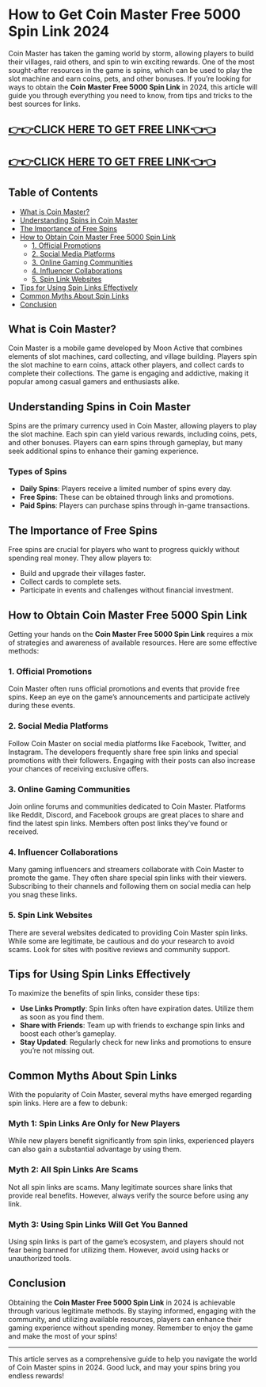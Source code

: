 # How to Get Coin Master Free 5000 Spin Link 2024

Coin Master has taken the gaming world by storm, allowing players to build their villages, raid others, and spin to win exciting rewards. One of the most sought-after resources in the game is spins, which can be used to play the slot machine and earn coins, pets, and other bonuses. If you’re looking for ways to obtain the **Coin Master Free 5000 Spin Link** in 2024, this article will guide you through everything you need to know, from tips and tricks to the best sources for links.

[👉👉CLICK HERE TO GET FREE LINK👈👈](https://todaylink.site/CoinsLink/)
--
[👉👉CLICK HERE TO GET FREE LINK👈👈](https://todaylink.site/CoinsLink/)
--


## Table of Contents

- [What is Coin Master?](#what-is-coin-master)
- [Understanding Spins in Coin Master](#understanding-spins-in-coin-master)
- [The Importance of Free Spins](#the-importance-of-free-spins)
- [How to Obtain Coin Master Free 5000 Spin Link](#how-to-obtain-coin-master-free-5000-spin-link)
  - [1. Official Promotions](#1-official-promotions)
  - [2. Social Media Platforms](#2-social-media-platforms)
  - [3. Online Gaming Communities](#3-online-gaming-communities)
  - [4. Influencer Collaborations](#4-influencer-collaborations)
  - [5. Spin Link Websites](#5-spin-link-websites)
- [Tips for Using Spin Links Effectively](#tips-for-using-spin-links-effectively)
- [Common Myths About Spin Links](#common-myths-about-spin-links)
- [Conclusion](#conclusion)

## What is Coin Master?

Coin Master is a mobile game developed by Moon Active that combines elements of slot machines, card collecting, and village building. Players spin the slot machine to earn coins, attack other players, and collect cards to complete their collections. The game is engaging and addictive, making it popular among casual gamers and enthusiasts alike.

## Understanding Spins in Coin Master

Spins are the primary currency used in Coin Master, allowing players to play the slot machine. Each spin can yield various rewards, including coins, pets, and other bonuses. Players can earn spins through gameplay, but many seek additional spins to enhance their gaming experience.

### Types of Spins

- **Daily Spins**: Players receive a limited number of spins every day.
- **Free Spins**: These can be obtained through links and promotions.
- **Paid Spins**: Players can purchase spins through in-game transactions.

## The Importance of Free Spins

Free spins are crucial for players who want to progress quickly without spending real money. They allow players to:

- Build and upgrade their villages faster.
- Collect cards to complete sets.
- Participate in events and challenges without financial investment.

## How to Obtain Coin Master Free 5000 Spin Link

Getting your hands on the **Coin Master Free 5000 Spin Link** requires a mix of strategies and awareness of available resources. Here are some effective methods:

### 1. Official Promotions

Coin Master often runs official promotions and events that provide free spins. Keep an eye on the game’s announcements and participate actively during these events.

### 2. Social Media Platforms

Follow Coin Master on social media platforms like Facebook, Twitter, and Instagram. The developers frequently share free spin links and special promotions with their followers. Engaging with their posts can also increase your chances of receiving exclusive offers.

### 3. Online Gaming Communities

Join online forums and communities dedicated to Coin Master. Platforms like Reddit, Discord, and Facebook groups are great places to share and find the latest spin links. Members often post links they’ve found or received.

### 4. Influencer Collaborations

Many gaming influencers and streamers collaborate with Coin Master to promote the game. They often share special spin links with their viewers. Subscribing to their channels and following them on social media can help you snag these links.

### 5. Spin Link Websites

There are several websites dedicated to providing Coin Master spin links. While some are legitimate, be cautious and do your research to avoid scams. Look for sites with positive reviews and community support.

## Tips for Using Spin Links Effectively

To maximize the benefits of spin links, consider these tips:

- **Use Links Promptly**: Spin links often have expiration dates. Utilize them as soon as you find them.
- **Share with Friends**: Team up with friends to exchange spin links and boost each other’s gameplay.
- **Stay Updated**: Regularly check for new links and promotions to ensure you’re not missing out.

## Common Myths About Spin Links

With the popularity of Coin Master, several myths have emerged regarding spin links. Here are a few to debunk:

### Myth 1: Spin Links Are Only for New Players

While new players benefit significantly from spin links, experienced players can also gain a substantial advantage by using them.

### Myth 2: All Spin Links Are Scams

Not all spin links are scams. Many legitimate sources share links that provide real benefits. However, always verify the source before using any link.

### Myth 3: Using Spin Links Will Get You Banned

Using spin links is part of the game’s ecosystem, and players should not fear being banned for utilizing them. However, avoid using hacks or unauthorized tools.

## Conclusion

Obtaining the **Coin Master Free 5000 Spin Link** in 2024 is achievable through various legitimate methods. By staying informed, engaging with the community, and utilizing available resources, players can enhance their gaming experience without spending money. Remember to enjoy the game and make the most of your spins!

---

This article serves as a comprehensive guide to help you navigate the world of Coin Master spins in 2024. Good luck, and may your spins bring you endless rewards!
